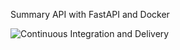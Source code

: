 Summary API with FastAPI and Docker

![Continuous Integration and Delivery](https://github.com/GiorgosTharropoulos/summary-api/workflows/Continuous%20Integration%20and%20Delivery/badge.svg?branch=master)
